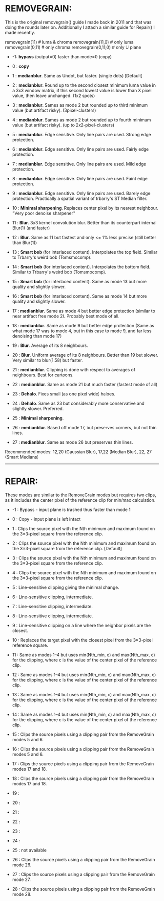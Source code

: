 # REMOVEGRAIN:

This is the original removegrain() guide I made back in 2011 and that was doing the rounds later on.
Additionally I attach a similar guide for Repair() I made recently.


removegrain(11)     # luma & chroma
removegrain(11,0)   # only luma
removegrain(0,11)   # only chroma
removegrain(0,11,0) # only U plane


*   -1: **bypass** (output=0) faster than mode=0 (copy)

*   0 : **copy**

*   1 : **medianblur**. Same as Undot, but faster. (single dots) [Default]
*   2 : **medianblur**. Round up to the second closest minimum luma value in a 3x3 window matrix, if this second lowest value is lower than X pixel value, then leave unchanged. (1x2 spots)
*   3 : **medianblur**. Sames as mode 2 but rounded up to third  minimum value (but artifact risky). (3pixel-clusters)
*   4 : **medianblur**. Sames as mode 2 but rounded up to fourth minimum value (but artifact risky). (up to 2x2-pixel-clusters)

*   5 : **medianblur**. Edge sensitive. Only line pairs are used. Strong  edge protection.
*   6 : **medianblur**. Edge sensitive. Only line pairs are used. Fairly  edge protection.
*   7 : **medianblur**. Edge sensitive. Only line pairs are used. Mild    edge protection.
*   8 : **medianblur**. Edge sensitive. Only line pairs are used. Faint   edge protection.
*   9 : **medianblur**. Edge sensitive. Only line pairs are used. Barely  edge protection. Practically a spatial variant of trbarry's ST Median filter.
 
*   10 : **Minimal sharpening**. Replaces center pixel by its nearest neighbour. "Very poor denoise sharpener"

*   11 : **Blur**. 3x3 kernel convolution blur. Better than its counterpart internal Blur(1) (and faster)
*   12 : **Blur**. Same as 11 but fastest and only <= 1% less precise (still better than Blur(1))

*   13 : **Smart bob** (for interlaced content). Interpolates the top field.    Similar to Trbarry's weird bob (Tomsmocomp).
*   14 : **Smart bob** (for interlaced content). Interpolates the bottom field. Similar to Trbarry's weird bob (Tomsmocomp).
*   15 : **Smart bob** (for interlaced content). Same as mode 13 but more quality and slightly slower.
*   16 : **Smart bob** (for interlaced content). Same as mode 14 but more quality and slightly slower.

*   17 : **medianblur**. Same as mode 4 but better edge protection (similar to near artifact free mode 2). Probably best mode of all.
*   18 : **medianblur**. Same as mode 9 but better edge protection (Same as what mode 17 was to mode 4, but in this case to mode 9, and far less denoising than mode 17)

*   19 : **Blur**.         Average of its 8 neighbours.
*   20 : **Blur**. Uniform average of its 8 neighbours. Better than 19 but slower. Very similar to blur(1.58) but faster.

*   21 : **medianblur**. Clipping is done with respect to averages of neighbours. Best for cartoons.
*   22 : **medianblur**. Same as mode 21 but much faster (fastest mode of all)

*   23 : **Dehalo**. Fixes small (as one pixel wide) haloes.
*   24 : **Dehalo**. Same as 23 but considerably more conservative and slightly slower. Preferred.

*   25 : **Minimal sharpening**.

*   26 : **medianblur**. Based off mode 17, but preserves corners, but not thin lines.
*   27 : **medianblur**. Same as mode 26 but preserves thin lines.


Recommended modes: 12,20 (Gaussian Blur), 17,22 (Median Blur), 22, 27 (Smart Medians)


------


# REPAIR:

These modes are similar to the RemoveGrain modes but requires two clips, as it includes the center pixel of the reference clip for min/max calculation.

*   -1 : Bypass - input plane is trashed thus faster than mode 1

*   0 : Copy - input plane is left intact

*   1 : Clips the source pixel with the Nth minimum and maximum found on the 3×3-pixel square from the reference clip.
*   2 : Clips the source pixel with the Nth minimum and maximum found on the 3×3-pixel square from the reference clip. [Default]
*   3 : Clips the source pixel with the Nth minimum and maximum found on the 3×3-pixel square from the reference clip.
*   4 : Clips the source pixel with the Nth minimum and maximum found on the 3×3-pixel square from the reference clip.

*   5 : Line-sensitive clipping giving the minimal change.

*   6 : Line-sensitive clipping, intermediate.
*   7 : Line-sensitive clipping, intermediate.
*   8 : Line-sensitive clipping, intermediate.

*   9 : Line-sensitive clipping on a line where the neighbor pixels are the closest.
*   10 : Replaces the target pixel with the closest pixel from the 3×3-pixel reference square.

*   11 : Same as modes 1–4 but uses min(Nth_min, c) and max(Nth_max, c) for the clipping, where c is the value of the center pixel of the reference clip.
*   12 : Same as modes 1–4 but uses min(Nth_min, c) and max(Nth_max, c) for the clipping, where c is the value of the center pixel of the reference clip.
*   13 : Same as modes 1–4 but uses min(Nth_min, c) and max(Nth_max, c) for the clipping, where c is the value of the center pixel of the reference clip.
*   14 : Same as modes 1–4 but uses min(Nth_min, c) and max(Nth_max, c) for the clipping, where c is the value of the center pixel of the reference clip.

*   15 : Clips the source pixels using a clipping pair from the RemoveGrain modes 5 and 6.
*   16 : Clips the source pixels using a clipping pair from the RemoveGrain modes 5 and 6.

*   17 : Clips the source pixels using a clipping pair from the RemoveGrain modes 17 and 18.
*   18 : Clips the source pixels using a clipping pair from the RemoveGrain modes 17 and 18.

*   19 :
*   20 :
*   21 :
*   22 :
*   23 :
*   24 :
*   25 : not available
*   26 : Clips the source pixels using a clipping pair from the RemoveGrain mode 26.
*   27 : Clips the source pixels using a clipping pair from the RemoveGrain mode 27.
*   28 : Clips the source pixels using a clipping pair from the RemoveGrain mode 28.

